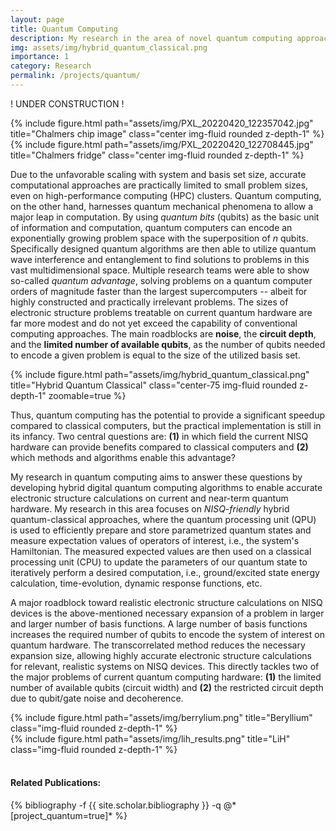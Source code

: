 ```yaml
---
layout: page
title: Quantum Computing 
description: My research in the area of novel quantum computing approaches to solve the electronic structure problem
img: assets/img/hybrid_quantum_classical.png
importance: 1
category: Research
permalink: /projects/quantum/
---
```


! UNDER CONSTRUCTION ! <br>

<div class="row">
    <div class="col-sm mt-3 mt-md-0">
        {% include figure.html path="assets/img/PXL_20220420_122357042.jpg" title="Chalmers chip image" class="center img-fluid rounded z-depth-1" %}
    </div>
    <div class="col-sm mt-3 mt-md-0">
        {% include figure.html path="assets/img/PXL_20220420_122708445.jpg" title="Chalmers fridge" class="center img-fluid rounded z-depth-1" %}
    </div>
</div>

<p>
Due to the unfavorable scaling with system and basis set size, accurate computational approaches are practically limited to small problem sizes, even on high-performance computing (HPC) clusters.
Quantum computing, on the other hand, harnesses quantum mechanical phenomena to allow a major leap in computation.
By using <i>quantum bits</i> (qubits) as the basic unit of information and computation, quantum computers can 
encode an exponentially growing problem space with the superposition of <i>n</i> qubits.
Specifically designed quantum algorithms are then able to utilize quantum wave interference and entanglement
to find solutions to  problems in this vast multidimensional space.
Multiple research teams were able to show so-called 
<i>quantum advantage</i>, solving problems on a quantum computer orders of magnitude
faster than the largest supercomputers -- albeit for highly constructed and practically irrelevant problems. 
The sizes of electronic structure problems treatable on current quantum hardware
are far more modest and do not yet exceed the capability of conventional computing approaches.
The main roadblocks are <b>noise</b>, the <b>circuit depth</b>, and the <b>limited number of available qubits</b>,
as the number of qubits needed to encode a given problem is equal to the size of the utilized basis set.
</p>

{% include figure.html path="assets/img/hybrid_quantum_classical.png" title="Hybrid Quantum Classical" class="center-75 img-fluid rounded z-depth-1" zoomable=true %}

<p>
Thus, quantum computing has the potential to provide a significant speedup compared to classical computers, but the practical implementation is still in its infancy. Two central questions are: <b>(1)</b> in which field the current NISQ hardware can provide benefits compared to classical computers and <b>(2)</b> which methods and algorithms enable this advantage? <br>

My research in quantum computing aims to answer these questions by developing hybrid digital quantum computing algorithms to enable accurate electronic structure calculations on current and near-term quantum hardware.
My research in this area focuses on <i>NISQ-friendly</i> hybrid quantum-classical approaches, where the quantum processing unit (QPU) is used to 
efficiently prepare and store parametrized quantum states and measure expectation values of operators of interest, i.e., the system's Hamiltonian.
The measured expected values are then used on a classical processing unit (CPU) to update the 
parameters of our quantum state to iteratively perform a desired computation, i.e., ground/excited state energy calculation, time-evolution, dynamic response functions, etc. <br>

A major roadblock toward realistic electronic structure calculations on NISQ devices 
is the above-mentioned necessary expansion of a problem in larger and larger number of basis functions. A large number of basis functions increases the required number of qubits to encode the system of interest on quantum hardware.
The transcorrelated method reduces the necessary expansion size, allowing highly accurate electronic structure calculations for relevant, realistic systems on NISQ devices. 
This directly tackles two of the major problems of current quantum computing hardware: 
<b>(1)</b> the limited number of available qubits (circuit width) and <b>(2)</b> the 
restricted circuit depth due to qubit/gate noise and decoherence.

</p>


<div class="row">
    <div class="col-sm mt-3 mt-md-0">
        {% include figure.html path="assets/img/berrylium.png" title="Beryllium" class="img-fluid rounded z-depth-1" %}
    </div>
    <div class="col-sm mt-3 mt-md-0">
        {% include figure.html path="assets/img/lih_results.png" title="LiH" class="img-fluid rounded z-depth-1" %}
    </div>
</div>


<br>
<h4>Related Publications: </h4>

<div class="publications">
    {% bibliography -f {{ site.scholar.bibliography }} -q @*[project_quantum=true]* %}
</div>
